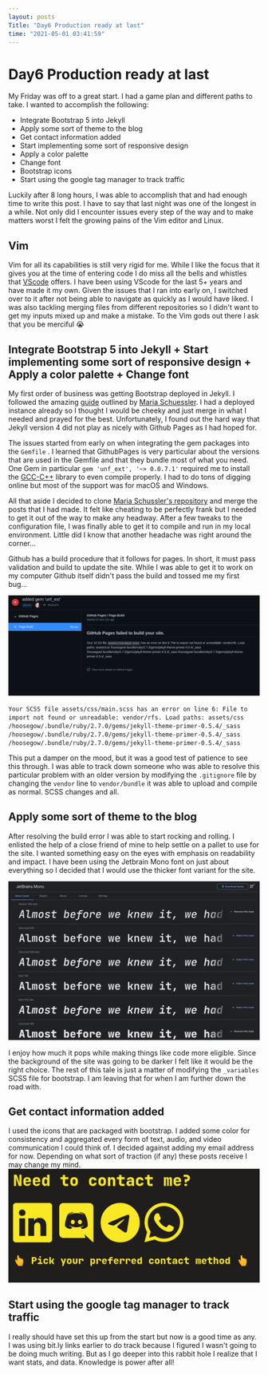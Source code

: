 ```yaml
---
layout: posts
Title: "Day6 Production ready at last"
time: "2021-05-01 03:41:59"
---
```

# Day6 Production ready at last

My Friday was off to a great start. I had a game plan and different paths to take. I wanted to accomplish the following: 

- Integrate Bootstrap 5 into Jekyll
- Apply some sort of theme to the blog
- Get contact information added
- Start implementing some sort of responsive design 
- Apply a color palette 
- Change font
- Bootstrap icons
- Start using the google tag manager to track traffic 

Luckily after 8 long hours, I was able to accomplish that and had enough time to write this post. I have to say that last night was one of the longest in a while. Not only did I encounter issues every step of the way and to make matters worst I felt the growing pains of the Vim editor and Linux.

## Vim
Vim for all its capabilities is still very rigid for me. While I like the focus that it gives you at the time of entering code I do miss all the bells and whistles that [VScode](https://code.visualstudio.com/) offers. I have been using VScode for the last 5+ years and have made it my own. Given the issues that I ran into early on, I switched over to it after not being able to navigate as quickly as I would have liked. I was also tackling merging files from different repositories so I didn't want to get my inputs mixed up and make a mistake. To the Vim gods out there I ask that you be merciful 😭

## Integrate Bootstrap 5 into Jekyll  + Start implementing some sort of responsive design + Apply a color palette + Change font
My first order of business was getting Bootstrap deployed in Jekyll. I followed the amazing [guide](https://betterprogramming.pub/an-introduction-to-using-jekyll-with-bootstrap-4-6f2433afeda9) outlined by   [Maria Schuessler](https://mariacodes.io/). I had a deployed instance already so I thought I would be cheeky and just merge in what I needed and prayed for the best. Unfortunately, I found out the hard way that Jekyll version 4 did not play as nicely with Github Pages as I had hoped for. 

The issues started from early on when integrating the gem packages into the ``Gemfile`` . I learned that GithubPages is very particular about the versions that are used in the Gemfile and that they bundle most of what you need. One Gem in particular ``gem 'unf_ext', '~> 0.0.7.1'`` required me to install the [GCC-C++](https://gcc.gnu.org/) library to even compile properly. I had to do tons of digging online but most of the support was for macOS and Windows. 

All that aside I decided to clone [Maria Schussler's repository](https://github.com/maltyeva/jekyll-bootstrap-starter) and merge the posts that I had made. It felt like cheating to be perfectly frank but I needed to get it out of the way to make any headway. After a few tweaks to the configuration file, I was finally able to get it to compile and run in my local environment. Little did I know that another headache was right around the corner...

Github has a build procedure that it follows for pages. In short, it must pass validation and build to update the site. While I was able to get it to work on my computer Github itself didn't pass the build and tossed me my first bug...

![](/assets/images/d6ghbug.png)

``Your SCSS file assets/css/main.scss has an error on line 6: File to import not found or unreadable: vendor/rfs. Load paths: assets/css /hoosegow/.bundle/ruby/2.7.0/gems/jekyll-theme-primer-0.5.4/_sass /hoosegow/.bundle/ruby/2.7.0/gems/jekyll-theme-primer-0.5.4/_sass /hoosegow/.bundle/ruby/2.7.0/gems/jekyll-theme-primer-0.5.4/_sass``

This put a damper on the mood, but it was a good test of patience to see this through. I was able to track down someone who was able to resolve this particular problem with an older version by modifying the ``.gitignore`` file by changing the ``vendor`` line to ``vendor/bundle`` it was able to upload and compile as normal. SCSS changes and all. 

## Apply some sort of theme to the blog

After resolving the build error I was able to start rocking and rolling. I enlisted the help of a close friend of mine to help settle on a pallet to use for the site. I wanted something easy on the eyes with emphasis on readability and impact. I have been using the Jetbrain Mono font on just about everything so I decided that I would use the thicker font variant for the site. 

![](/assets/images/d6gfont.png)

I enjoy how much it pops while making things like code more eligible. Since the background of the site was going to be darker I felt like it would be the right choice. The rest of this tale is just a matter of modifying the ``_variables`` SCSS file for bootstrap. I am leaving that for when I am further down the road with. 

## Get contact information added 
I used the icons that are packaged with bootstrap. I added some color for consistency and aggregated every form of text, audio, and video communication I could think of. I decided against adding my email address for now. Depending on what sort of traction (if any) these posts receive I may change my mind. 
![](/assets/images/d6smi.png)

## Start using the google tag manager to track traffic 
I really should have set this up from the start but now is a good time as any. I was using bit.ly links earlier to do track because I figured I wasn't going to be doing much writing. But as I go deeper into this rabbit hole I realize that I want stats, and data. Knowledge is power after all! 